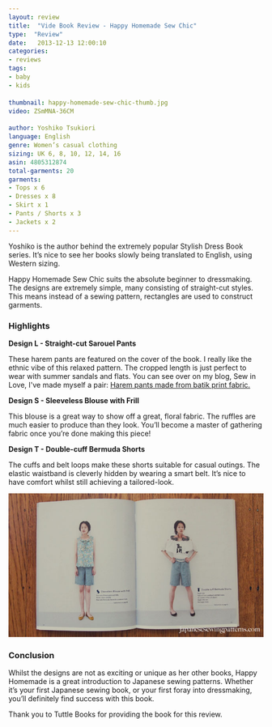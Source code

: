```yaml
---
layout: review
title:  "Vide Book Review - Happy Homemade Sew Chic"
type:  "Review"
date:   2013-12-13 12:00:10
categories:
- reviews
tags:
- baby
- kids

thumbnail: happy-homemade-sew-chic-thumb.jpg
video: ZSmMNA-36CM

author: Yoshiko Tsukiori
language: English
genre: Women’s casual clothing
sizing: UK 6, 8, 10, 12, 14, 16
asin: 4805312874
total-garments: 20
garments:
- Tops x 6
- Dresses x 8
- Skirt x 1
- Pants / Shorts x 3
- Jackets x 2
---
```


Yoshiko is the author behind the extremely popular Stylish Dress Book series. It’s nice to see her books slowly being
translated to English, using Western sizing.

Happy Homemade Sew Chic suits the absolute beginner to dressmaking. The designs are extremely simple, many consisting of
straight-cut styles. This means instead of a sewing pattern, rectangles are used to construct garments.

### Highlights

**Design L - Straight-cut Sarouel Pants**

These harem pants are featured on the cover of the book. I really like the ethnic vibe of this relaxed pattern. The cropped length is just perfect to wear with summer sandals and flats. You can see over on my blog, Sew in Love, I've made myself a pair: [Harem pants made from batik print fabric.](http://www.sewinlove.com.au/2014/10/05/japanese-sewing-pattern-harem-pants-happy-homemade-sew-chic/?utm_source=jsp&utm_medium=textlink&utm_campaign=happyhomemade)

**Design S - Sleeveless Blouse with Frill**

This blouse is a great way to show off a great, floral fabric. The ruffles are much easier to produce than they look.
You’ll become a master of gathering fabric once you’re done making this piece!

**Design T - Double-cuff Bermuda Shorts**

The cuffs and belt loops make these shorts suitable for casual outings. The elastic waistband is cleverly hidden by
wearing a smart belt. It’s nice to have comfort whilst still achieving a tailored-look.

![Design S & T Happy Homemade Japanese sewing pattern book](/img/2013/12/happy-homemade-sew-chic-thumb.jpg "This is the image")

### Conclusion

Whilst the designs are not as exciting or unique as her other books, Happy Homemade is a great introduction to Japanese
sewing patterns. Whether it’s your first Japanese sewing book, or your first foray into dressmaking, you’ll definitely
find success with this book.

Thank you to Tuttle Books for providing the book for this review.